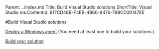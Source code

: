 Parent: ../index.md
Title: Build Visual Studio solutions
ShortTitle: Visual Studio
ms.ContentId: 917CD48B-F4EB-4B60-9476-799CD00147EE

#Build Visual Studio solutions

[Deploy a Windows agent](/Library/vs/alm/Build/agents/windows.md) (You need at least one to build your solutions.)

[Build your solution](define-build.md)


